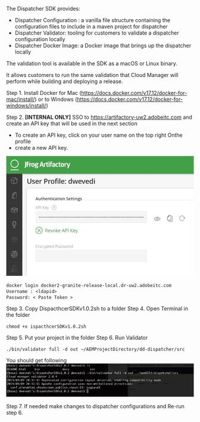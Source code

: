 The Dispatcher SDK provides:

* Dispatcher Configuration : a vanilla file structure containing the configuration files to include in a maven project for dispatcher
* Dispatcher Validator: tooling for customers to validate a dispatcher configuration locally
* Dispatcher Docker Image: a Docker image that brings up the dispatcher locally

The validation tool is available in the SDK as a macOS or Linux binary.

It allows customers to run the same validation that Cloud Manager will perform while building and deploying a release.



Step 1. Install Docker for Mac (https://docs.docker.com/v17.12/docker-for-mac/install/) or to Windows (https://docs.docker.com/v17.12/docker-for-windows/install/)

Step 2. **[INTERNAL ONLY]** SSO to https://artifactory-uw2.adobeitc.com and create an API key that will be used in the next section
* To create an API key, click on your user name on the top right 
Onthe profile
*  create a new API key. 

![SSO](./sso.jpg)

```
docker login docker2-granite-release-local.dr-uw2.adobeitc.com 
Username : <ldapid>
Password: < Paste Token >

```


Step 3. Copy DispacthcerSDKv1.0.2sh to a folder
Step 4. Open Terminal in the folder
```
chmod +x ispacthcerSDKv1.0.2sh
```
Step 5. Put your project in the folder
Step 6. Run Validator

```
./bin/validator full -d out ~/AEMProjectDirectory/dd-dispatcher/src

```

You should get following 
![Terminal Output](validator-terminal.png)

Step 7. If needed make changes to dispatcher configurations and Re-run step 6.